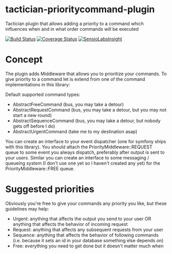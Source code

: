 # tactician-prioritycommand-plugin
Tactician plugin that allows adding a priority to a command which influences when and in what order commands will be executed

[![Build Status](https://travis-ci.org/RonRademaker/tactician-prioritycommand-plugin.svg?branch=master)](https://travis-ci.org/RonRademaker/tactician-prioritycommand-plugin)
[![Coverage Status](https://coveralls.io/repos/RonRademaker/tactician-prioritycommand-plugin/badge.svg?branch=master&service=github)](https://coveralls.io/github/RonRademaker/tactician-prioritycommand-plugin?branch=master)
[![SensioLabsInsight](https://insight.sensiolabs.com/projects/3e8f0f6d-43d3-4761-ae75-14461264b8df/mini.png)](https://insight.sensiolabs.com/projects/3e8f0f6d-43d3-4761-ae75-14461264b8df)

# Concept
The plugin adds Middleware that allows you to prioritize your commands. To give priority to a command let is extend from one of the command implementations in this library:

Default supported command types:
- AbstractFreeCommand (bus, you may take a detour)
- AbstractRequestCommand (bus, you may take a detour, but you may not start a new round)
- AbstractSequenceCommand (bus, you may take a detour, but nobody gets off before I do)
- AbstractUrgentCommand (take me to my destination asap)

You can create an interface to your event dispatcher (one for symfony ships with this library). You should attach the PriorityMiddleware::REQUEST queue to some event you always dispatch, preferably after output is sent to your users.
Similar you can create an interface to some messaging / queueing system (I don't use one yet so I haven't created any yet) for the PriorityMiddleware::FREE queue.

# Suggested priorities
Obviously you're free to give your commands any priority you like, but these guidelines may help:

- Urgent: anything that affects the output you send to your user OR anything that affects the behavior of incoming request
- Request: anything that affects any subsequent requests from your user
- Sequence: anything that affects the behavior of following commands (i.e. because it sets an id in your database something else depends on)
- Free: everything you need to get done but it doesn't matter much when
